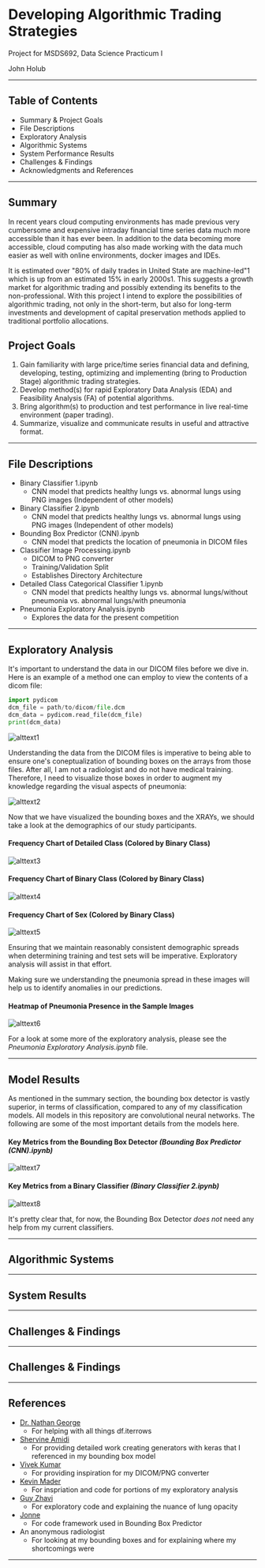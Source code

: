 # Developing Algorithmic Trading Strategies
Project for MSDS692, Data Science Practicum I

John Holub

__________________________________________________________________________________________________________________________________________

## Table of Contents
- Summary & Project Goals
- File Descriptions
- Exploratory Analysis
- Algorithmic Systems
- System Performance Results
- Challenges & Findings
- Acknowledgments and References

___
## Summary

In recent years cloud computing environments has made previous very cumbersome and expensive intraday financial time series data much more accessible than it has ever been. In addition to the data becoming more accessible, cloud computing has also made working with the data much easier as well with online environments, docker images and IDEs.

It is estimated over &quot;80% of daily trades in United State are machine-led&quot;1 which is up from an estimated 15% in early 2000s1. This suggests a growth market for algorithmic trading and possibly extending its benefits to the non-professional. With this project I intend to explore the possibilities of algorithmic trading, not only in the short-term, but also for long-term investments and development of capital preservation methods applied to traditional portfolio allocations.

## Project Goals
1. Gain familiarity with large price/time series financial data and defining, developing, testing, optimizing and implementing (bring to Production Stage) algorithmic trading strategies.
2. Develop method(s) for rapid Exploratory Data Analysis (EDA) and Feasibility Analysis (FA) of potential algorithms.
3. Bring algorithm(s) to production and test performance in live real-time environment (paper trading).
4. Summarize, visualize and communicate results in useful and attractive format.

___
## File Descriptions
- Binary Classifier 1.ipynb
  - CNN model that predicts healthy lungs vs. abnormal lungs using PNG images (Independent of other models)
- Binary Classifier 2.ipynb
  - CNN model that predicts healthy lungs vs. abnormal lungs using PNG images (Independent of other models)
- Bounding Box Predictor (CNN).ipynb
  - CNN model that predicts the location of pneumonia in DICOM files
- Classifier Image Processing.ipynb
  - DICOM to PNG converter
  - Training/Validation Split
  - Establishes Directory Architecture
- Detailed Class Categorical Classifier 1.ipynb
  - CNN model that predicts healthy lungs vs. abnormal lungs/without pneumonia vs. abnormal lungs/with pneumonia
- Pneumonia Exploratory Analysis.ipynb
  - Explores the data for the present competition

___
## Exploratory Analysis

It's important to understand the data in our DICOM files before we dive in. Here is an example of a method one can employ to view the contents of a dicom file:

```python
import pydicom
dcm_file = path/to/dicom/file.dcm
dcm_data = pydicom.read_file(dcm_file)
print(dcm_data)
```
![alttext1](https://github.com/evangibson/Pneumonia_Detection/blob/master/images/_img_1.PNG "Image 1")

Understanding the data from the DICOM files is imperative to being able to ensure one's coneptualization of bounding boxes on the arrays from those files. After all, I am not a radiologist and do not have medical training. Therefore, I need to visualize those boxes in order to augment my knowledge regarding the visual aspects of pneumonia:

![alttext2](https://github.com/evangibson/Pneumonia_Detection/blob/master/images/_img_2.PNG "Image 2")

Now that we have visualized the bounding boxes and the XRAYs, we should take a look at the demographics of our study participants.

#### Frequency Chart of Detailed Class (Colored by Binary Class)
![alttext3](https://github.com/evangibson/Pneumonia_Detection/blob/master/images/_img_3.PNG "Image 3")

#### Frequency Chart of Binary Class (Colored by Binary Class)
![alttext4](https://github.com/evangibson/Pneumonia_Detection/blob/master/images/_img_4.PNG "Image 4")


#### Frequency Chart of Sex (Colored by Binary Class)
![alttext5](https://github.com/evangibson/Pneumonia_Detection/blob/master/images/_img_5.PNG "Image 5")

Ensuring that we maintain reasonably consistent demographic spreads when determining training and test sets will be imperative. Exploratory analysis will assist in that effort.

Making sure we understanding the pneumonia spread in these images will help us to identify anomalies in our predictions.
#### Heatmap of Pneumonia Presence in the Sample Images
![alttext6](https://github.com/evangibson/Pneumonia_Detection/blob/master/images/_img_6.PNG "Image 6")

For a look at some more of the exploratory analysis, please see the *Pneumonia Exploratory Analysis.ipynb* file.

___
## Model Results

As mentioned in the summary section, the bounding box detector is vastly superior, in terms of classification, compared to any of my classification models. All models in this repository are convolutional neural networks. The following are some of the most important details from the models here.
#### Key Metrics from the Bounding Box Detector *(Bounding Box Predictor (CNN).ipynb)*
![alttext7](https://github.com/evangibson/Pneumonia_Detection/blob/master/images/_img_7.PNG "Image 7")

#### Key Metrics from a Binary Classifier *(Binary Classifier 2.ipynb)*
![alttext8](https://github.com/evangibson/Pneumonia_Detection/blob/master/images/_img_8.PNG "Image 8")


It's pretty clear that, for now, the Bounding Box Detector *does not* need any help from my current classifiers. 

___
## Algorithmic Systems

___
## System Results

___
## Challenges & Findings

___
## Challenges & Findings

___
## References

- [Dr. Nathan George](https://www.regis.edu/CCIS/Academics/Departments-and-Faculty/Data-Sciences/George-Nate.aspx) 
  - For helping with all things df.iterrows
- [Shervine Amidi](https://stanford.edu/~shervine/blog/keras-how-to-generate-data-on-the-fly)
  - For providing detailed work creating generators with keras that I referenced in my bounding box model
- [Vivek Kumar](https://medium.com/@vivek8981/dicom-to-jpg-and-extract-all-patients-information-using-python-5e6dd1f1a07d)
  - For providing inspiration for my DICOM/PNG converter
- [Kevin Mader](https://www.kaggle.com/kmader/lung-opacity-overview/notebook)
  - For inspriation and code for portions of my exploratory analysis
- [Guy Zhavi](https://www.kaggle.com/zahaviguy/what-are-lung-opacities/notebook)
  - For exploratory code and explaining the nuance of lung opacity
- [Jonne](https://www.kaggle.com/jonnedtc/cnn-segmentation-connected-components/notebook)
  - For code framework used in Bounding Box Predictor
- An anonymous radiologist
  - For looking at my bounding boxes and for explaining where my shortcomings were
___ 





